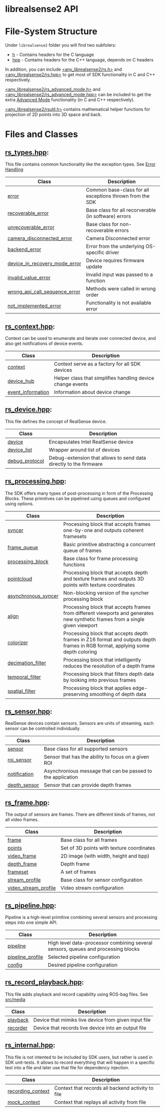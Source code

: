# librealsense2 API

# File-System Structure

Under `librealsense2` folder you will find two subfolers:
* [h](./librealsense2/h) - Contains headers for the C language
* [hpp](./librealsense2/hpp) - Contains headers for the C++ language, depends on C headers

In addition, you can include [<any_librealsense2/rs.h>](./librealsense2/rs.h) and [<any_librealsense2/rs.hpp>](./librealsense2/rs.hpp) to get most of SDK functionality in C and C++ respectively. 

[<any_librealsense2/rs_advanced_mode.h>](./librealsense2/rs_advanced_mode.h) and [<any_librealsense2/rs_advanced_mode.hpp>](./librealsense2/rs_advanced_mode.hpp) can be included to get the extra [Advanced Mode](../doc/rs400_advanced_mode.md) functionality (in C and C++ respectively).

[<any_librealsense2/rsutil.h>](./librealsense2/rsutil.h) contains mathematical helper functions for projection of 2D points into 3D space and back. 

# Files and Classes

## [rs_types.hpp](librealsense2/hpp/rs_types.hpp):

This file contains common functionality like the exception types. See [Error Handling](..doc/error_handling.md)

|Class|Description|
|-----|-----------|
|[error](librealsense2/hpp/rs_types.hpp#L76)| Common base-class for all exceptions thrown from the SDK |
|[recoverable_error](librealsense2/hpp/rs_types.hpp#L113)| Base class for all recorverable (in software) errors |
|[unrecoverable_error](librealsense2/hpp/rs_types.hpp#L114)| Base class for non-recoverable errors |
|[camera_disconnected_error](librealsense2/hpp/rs_types.hpp#L115)| Camera Disconnected error |
|[backend_error](librealsense2/hpp/rs_types.hpp#L116)| Error from the underlying OS-specific driver |
|[device_in_recovery_mode_error](librealsense2/hpp/rs_types.hpp#L117)| Device requires firmware update |
|[invalid_value_error](librealsense2/hpp/rs_types.hpp#L118)| Invalid input was passed to a function |
|[wrong_api_call_sequence_error](librealsense2/hpp/rs_types.hpp#L119)| Methods were called in wrong order |
|[not_implemented_error](librealsense2/hpp/rs_types.hpp#L120)| Functionality is not available error |

## [rs_context.hpp](librealsense2/hpp/rs_context.hpp):
Context can be used to enumerate and iterate over connected device, and also get notifications of device events. 

|Class|Description|
|-----|-----------|
|[context](librealsense2/hpp/rs_context.hpp#L81)| Context serve as a factory for all SDK devices |
|[device_hub](librealsense2/hpp/rs_context.hpp#L185)| Helper class that simplifies handling device change events |
|[event_information](librealsense2/hpp/rs_context.hpp#L16)| Information about device change |

## [rs_device.hpp](librealsense2/hpp/rs_device.hpp):
This file defines the concept of RealSense device. 

|Class|Description|
|-----|-----------|
|[device](librealsense2/hpp/rs_device.hpp#L109)| Encapsulates Intel RealSense device |
|[device_list](librealsense2/hpp/rs_device.hpp#L186)| Wrapper around list of devices |
|[debug_protocol](librealsense2/hpp/rs_device.hpp#L151)| Debug-extension that allows to send data directly to the firmware |

## [rs_processing.hpp](librealsense2/hpp/rs_processing.hpp):
The SDK offers many types of post-processing in form of the Processing Blocks. These primitives can be pipelined using queues and configured using options. 

|Class|Description|
|-----|-----------|
|[syncer](librealsense2/hpp/rs_processing.hpp#L260)| Processing block that accepts frames one-by-one and outputs coherent framesets|
|[frame_queue](librealsense2/hpp/rs_processing.hpp#L136)| Basic primitive abstracting a concurrent queue of frames|
|[processing_block](librealsense2/hpp/rs_processing.hpp#L105)| Base class for frame processing functions |
|[pointcloud](librealsense2/hpp/rs_processing.hpp#L196)| Processing block that accepts depth and texture frames and outputs 3D points with texture coordinates |
|[asynchronous_syncer](librealsense2/hpp/rs_processing.hpp#L232)| Non-blocking version of the syncher processing block |
|[align](librealsense2/hpp/rs_processing.hpp#L316)| Processing block that accepts frames from different viewports and generates new synthetic frames from a single given viewport |
|[colorizer](librealsense2/hpp/rs_processing.hpp#L356)| Processing block that accepts depth frames in Z16 format and outputs depth frames in RGB format, applying some depth coloring |
|[decimation_filter](librealsense2/hpp/rs_processing.hpp#L391)| Processing block that intelligently reduces the resolution of a depth frame |
|[temporal_filter](librealsense2/hpp/rs_processing.hpp#L428)| Processing block that filters depth data by looking into previous frames |
|[spatial_filter](librealsense2/hpp/rs_processing.hpp#L465)| Processing block that applies edge-preserving smoothing of depth data|

## [rs_sensor.hpp](librealsense2/hpp/rs_sensor.hpp):
RealSense devices contain sensors. Sensors are units of streaming, each sensor can be controlled individually. 

|Class|Description|
|-----|-----------|
|[sensor](librealsense2/hpp/rs_sensor.hpp#L392)| Base class for all supported sensors|
|[roi_sensor](librealsense2/hpp/rs_sensor.hpp#L446)| Sensor that has the ability to focus on a given ROI|
|[notification](librealsense2/hpp/rs_sensor.hpp#L15)| Asynchronious message that can be passed to the application |
|[depth_sensor](librealsense2/hpp/rs_sensor.hpp#L479)| Sensor that can provide depth frames |

## [rs_frame.hpp](librealsense2/hpp/rs_frame.hpp):
The output of sensors are frames. There are different kinds of frames, not all video frames. 

|Class|Description|
|-----|-----------|
|[frame](librealsense2/hpp/rs_frame.hpp#L157)| Base class for all frames |
|[points](librealsense2/hpp/rs_frame.hpp#L423)| Set of 3D points with texture coordinates |
|[video_frame](librealsense2/hpp/rs_frame.hpp#L348)| 2D image (with width, height and bpp) |
|[depth_frame](librealsense2/hpp/rs_frame.hpp#L480)| Depth frame |
|[frameset](librealsense2/hpp/rs_frame.hpp#L502)| A set of frames |
|[stream_profile](librealsense2/hpp/rs_frame.hpp#L24)| Base class for sensor configuration |
|[video_stream_profile](librealsense2/hpp/rs_frame.hpp#L113)| Video stream configuration |

## [rs_pipeline.hpp](librealsense2/hpp/rs_pipeline.hpp):
Pipeline is a high-level primitive combining several sensors and processing steps into one simple API. 

|Class|Description|
|-----|-----------|
|[pipeline](librealsense2/hpp/rs_pipeline.hpp#L345)| High level data-processor combining several sensors, queues and processing blocks |
|[pipeline_profile](librealsense2/hpp/rs_pipeline.hpp#L22)| Selected pipeline configuration |
|[config](librealsense2/hpp/rs_pipeline.hpp#L128)| Desired pipeline configuration |

## [rs_record_playback.hpp](librealsense2/hpp/rs_record_playback.hpp):
This file adds playback and record capability using ROS-bag files. See [src/media](src/media)

|Class|Description|
|-----|-----------|
|[playback](librealsense2/hpp/rs_record_playback.hpp#L30)| Device that mimiks live device from given input file |
|[recorder](librealsense2/hpp/rs_record_playback.hpp#L206)| Device that records live device into an output file |

## [rs_internal.hpp](librealsense2\hpp\rs_internal.hpp):
This file is not intented to be included by SDK users, but rather is used in SDK unit-tests. It allows to record everything that will happen in a specific test into a file and later use that file for dependency injection. 

|Class|Description|
|-----|-----------|
|[recording_context](librealsense2\hpp\rs_internal.hpp#L19)| Context that records all backend activity to file |
|[mock_context](librealsense2\hpp\rs_internal.hpp#L41)| Context that replays all activity from file |
